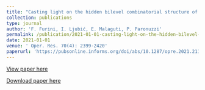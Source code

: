 ```yaml
---
title: "Casting light on the hidden bilevel combinatorial structure of the capacitated vertex separator problem"
collection: publications
type: journal
author: 'F. Furini, I. Ljubić, E. Malaguti, P. Paronuzzi'
permalink: /publication/2021-01-01-casting-light-on-the-hidden-bilevel-combinatorial-structure-of-the-capacitated-vertex-separator-problem
date: 2021-01-01
venue: ' Oper. Res. 70(4): 2399-2420'
paperurl: 'https://pubsonline.informs.org/doi/abs/10.1287/opre.2021.2110'
---
```

[View paper here](https://pubsonline.informs.org/doi/abs/10.1287/opre.2021.2110)

[Download paper here](http://www.optimization-online.org/DB_HTML/2019/09/7389.html)

